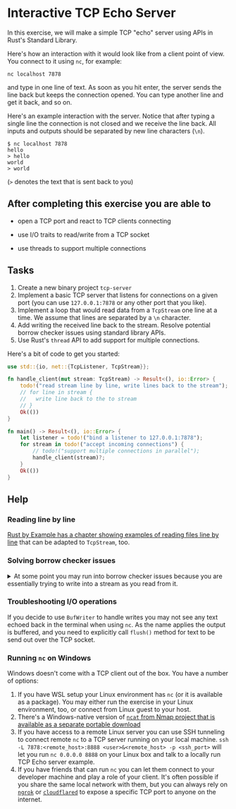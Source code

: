 <!-- markdownlint-disable MD033 -->
# Interactive TCP Echo Server

In this exercise, we will make a simple TCP "echo" server using APIs in Rust's Standard Library.

Here's how an interaction with it would look like from a client point of view. You connect to it using `nc`, for example:

`nc localhost 7878`

and type in one line of text. As soon as you hit enter, the server sends the line back but keeps the connection opened. You can type another line and get it back, and so on.

Here's an example interaction with the server. Notice that after typing a single line the connection is not closed and we receive the line back. All inputs and outputs should be separated by new line characters (`\n`).

```text
$ nc localhost 7878
hello
> hello
world
> world
```

(`>` denotes the text that is sent back to you)

## After completing this exercise you are able to

- open a TCP port and react to TCP clients connecting

- use I/O traits to read/write from a TCP socket

- use threads to support multiple connections

## Tasks

1. Create a new binary project `tcp-server`
2. Implement a basic TCP server that listens for connections on a given port (you can use `127.0.0.1:7878` or any other port that you like).
3. Implement a loop that would read data from a `TcpStream` one line at a time. We assume that lines are separated by a `\n` character.
4. Add writing the received line back to the stream. Resolve potential borrow checker issues using standard library APIs.
5. Use Rust's `thread` API to add support for multiple connections.

Here's a bit of code to get you started:

```rust ignore
use std::{io, net::{TcpListener, TcpStream}};

fn handle_client(mut stream: TcpStream) -> Result<(), io::Error> {
    todo!("read stream line by line, write lines back to the stream");
    // for line in stream {
    //   write line back to the to stream
    // }
    Ok(())
}

fn main() -> Result<(), io::Error> {
    let listener = todo!("bind a listener to 127.0.0.1:7878");
    for stream in todo!("accept incoming connections") {
        // todo!("support multiple connections in parallel");
        handle_client(stream)?;
    }
    Ok(())
}
```

## Help

### Reading line by line

[Rust by Example has a chapter showing examples of reading files line by line](https://doc.rust-lang.org/rust-by-example/std_misc/file/read_lines.html) that can be adapted to `TcpStream`, too.

### Solving borrow checker issues

<details>
    <summary>At some point you may run into borrow checker issues because you are essentially trying to write into a stream as you read from it.</summary>

The solution is to end up with two separate owned variables that perform reading and writing respectively.

There are two general approaches to do so:

1. Simply clone the stream. `TcpStream` has a `try_clone()` method. This will not clone the stream itself: on the Operating System level there will still be a single connection. But from Rust perspective now this underlying OS resource will be represented by two distinct variables.
2. Use the fact that `Read` and `Write` traits are implemented not only for `TcpStream` but also for `&TcpStream`. For example, you can create a pair of `BufReader` and `BufWriter` by passing `&stream` as an argument.

</details>

### Troubleshooting I/O operations

If you decide to use `BufWriter` to handle writes you may not see any text echoed back in the terminal when using `nc`. As the name applies the output is buffered, and you need to explicitly call `flush()` method for text to be send out over the TCP socket.

### Running `nc` on Windows

Windows doesn't come with a TCP client out of the box. You have a number of options:

1. If you have WSL setup your Linux environment has `nc` (or it is available as a package). You may either run the exercise in your Linux environment, too, or connect from Linux guest to your host.
2. There's a Windows-native version of [`ncat` from Nmap project that is available as a separate portable download](https://nmap.org/ncat/)
3. If you have access to a remote Linux server you can use SSH tunneling to connect remote `nc` to a TCP server running on your local machine. `ssh -L 7878:<remote_host>:8888 <user>&<remote_host> -p <ssh_port>` will let you run `nc 0.0.0.0 8888` on your Linux box and talk to a locally run TCP Echo server example.
4. If you have friends that can run `nc` you can let them connect to your developer machine and play a role of your client. It's often possible if you share the same local network with them, but you can always rely on [`ngrok`](https://ngrok.com/docs/tcp/) or [`cloudflared`](https://developers.cloudflare.com/cloudflare-one/connections/connect-networks/configure-tunnels/local-management/configuration-file/#supported-protocols) to expose a specific TCP port to anyone on the internet.
